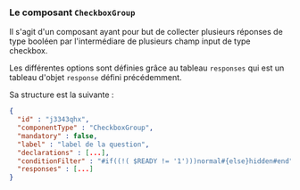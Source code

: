 ### Le composant `CheckboxGroup`

Il s'agit d'un composant ayant pour but de collecter plusieurs réponses de type booléen par l'intermédiare de plusieurs champ input de type checkbox.

Les différentes options sont définies grâce au tableau `responses` qui est un tableau d'objet `response` défini précédemment.

Sa structure est la suivante :

```json
{
  "id" : "j3343qhx",
  "componentType" : "CheckboxGroup",
  "mandatory" : false,
  "label" : "label de la question",
  "declarations" : [...],
  "conditionFilter" : "#if((!( $READY != '1')))normal#{else}hidden#end",
  "responses" : [...]
}
```
